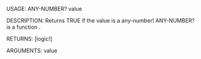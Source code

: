 USAGE:
     ANY-NUMBER? value 

DESCRIPTION:
     Returns TRUE if the value is a any-number!
     ANY-NUMBER? is a function .

RETURNS: [logic!]

ARGUMENTS:
    value

